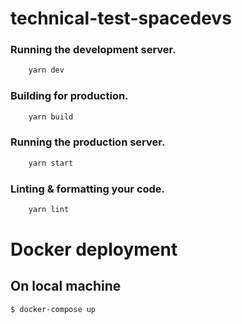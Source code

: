 # technical-test-spacedevs

### Running the development server.

```bash
    yarn dev
```

### Building for production.

```bash
    yarn build
```

### Running the production server.

```bash
    yarn start
```

### Linting & formatting your code.

```bash
    yarn lint
```

# Docker deployment

## On local machine

```bash
$ docker-compose up
```
